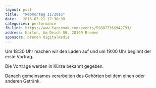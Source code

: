 ```yaml
---
layout: post
title:  "Webmontag II/2016"
date:   2016-03-21 17:30:00
categories: performance
fb-link: https://www.facebook.com/events/598877366942793/
address: Karton, Am Deich 86, 28199 Bremen
sponsors: bremen digitalmedia
---
```


Um 18:30 Uhr machen wir den Laden auf und um 19:00 Uhr beginnt der erste Vortrag.

Die Vorträge werden in Kürze bekannt gegeben.

Danach gemeinsames verarbeiten des Gehörten bei dem einen oder anderen Getränk.
